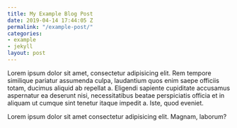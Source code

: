 ```yaml
---
title: My Example Blog Post
date: 2019-04-14 17:44:05 Z
permalink: "/example-post/"
categories:
- example
- jekyll
layout: post
---
```


<p>Lorem ipsum dolor sit amet, consectetur adipisicing elit. Rem tempore similique pariatur assumenda culpa, laudantium quos enim saepe officiis totam, ducimus aliquid ab repellat a. Eligendi sapiente cupiditate accusamus aspernatur ea deserunt nisi, necessitatibus beatae perspiciatis officia et in aliquam ut cumque sint tenetur itaque impedit a. Iste, quod eveniet.</p>

<p>Lorem ipsum dolor sit amet consectetur adipisicing elit. Magnam, laborum?</p>